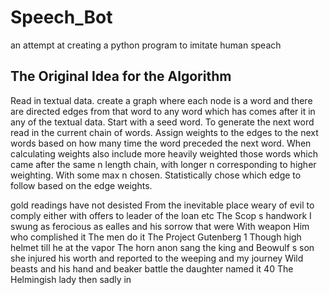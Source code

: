 # Speech_Bot
an attempt at creating a python program to imitate human speach 

<h2>The Original Idea for the Algorithm</h2>
Read in textual data.
create a graph where each node is a word and there are directed edges from that word to any word which has comes after it in any of the textual data. Start with a seed word. To generate the next word read in the current chain of words. Assign weights to the edges to the next words based on how many time the word preceded the next word. When calculating weights also include more heavily weighted those words which came after the same n length chain, with longer n corresponding to higher weighting. With some max n chosen. Statistically chose which edge to follow based on the edge weights.

<p>gold readings have not desisted From the inevitable place weary of evil to comply either with offers to leader of the loan etc The Scop s handwork I swung as ferocious as ealles and his sorrow that were With weapon Him who complished it The men do it The Project Gutenberg 1 Though high helmet till he at the vapor The horn anon sang the king and Beowulf s son she injured his worth and reported to the weeping and my journey Wild beasts and his hand and beaker battle the daughter named it 40 The Helmingish lady then sadly in</p>
